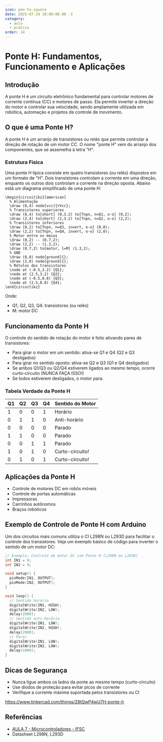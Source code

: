 ```yaml
---
icon: pen-to-square
date: 2025-07-29 10:00:00.00 -3
category:
  - aula
  - prática
order: 14
---
```


# Ponte H: Fundamentos, Funcionamento e Aplicações

## Introdução
A ponte H é um circuito eletrônico fundamental para controlar motores de corrente contínua (CC) e motores de passo. Ela permite inverter a direção do motor e controlar sua velocidade, sendo amplamente utilizada em robótica, automação e projetos de controle de movimento.
## O que é uma Ponte H?
A ponte H é um arranjo de transistores ou relés que permite controlar a direção de rotação de um motor CC. O nome "ponte H" vem do arranjo dos componentes, que se assemelha à letra "H".

### Estrutura Física

Uma ponte H típica consiste em quatro transistores (ou relés) dispostos em  um formato de "H". Dois transistores controlam a corrente em uma direção, enquanto os outros dois controlam a corrente na direção oposta. Abaixo está um diagrama simplificado de uma ponte H:

```upmath
\begin{circuitikz}[american]
  % Alimentação
  \draw (0,4) node[vcc]{+Vcc};
  % Transistores superiores
  \draw (0,4) to[short] (0,3.2) to[Tnpn, n=Q1, o-o] (0,2);
  \draw (2,4) to[short] (2,3.2) to[Tnpn, n=Q2, o-o] (2,2);
  % Transistores inferiores
  \draw (0,2) to[Tnpn, n=Q3, invert, o-o] (0,0);
  \draw (2,2) to[Tnpn, n=Q4, invert, o-o] (2,0);
  % Motor entre os meios
  \draw (0,2) -- (0.7,2);
  \draw (2,2) -- (1.3,2);
  \draw (0.7,2) to[motor, l=M] (1.3,2);
  % GND
  \draw (0,0) node[ground]{};
  \draw (2,0) node[ground]{};
  % Rótulos dos transistores
  \node at (-0.5,3.2) {Q1};
  \node at (2.5,3.2) {Q2};
  \node at (-0.5,0.8) {Q3};
  \node at (2.5,0.8) {Q4};
\end{circuitikz}
```

    
    

Onde:
- Q1, Q2, Q3, Q4: transistores (ou relés)
- M: motor DC

## Funcionamento da Ponte H
O controle do sentido de rotação do motor é feito ativando pares de transistores:

- Para girar o motor em um sentido: ativa-se Q1 e Q4 (Q2 e Q3 desligados)
- Para girar no sentido oposto: ativa-se Q2 e Q3 (Q1 e Q4 desligados)
- Se ambos Q1/Q3 ou Q2/Q4 estiverem ligados ao mesmo tempo, ocorre curto-circuito (NUNCA FAÇA ISSO!)
- Se todos estiverem desligados, o motor para.

### Tabela Verdade da Ponte H

| Q1 | Q2 | Q3 | Q4 | Sentido do Motor |
|----|----|----|----|------------------|
| 1  | 0  | 0  | 1  | Horário          |
| 0  | 1  | 1  | 0  | Anti-horário     |
| 0  | 0  | 0  | 0  | Parado           |
| 1  | 1  | 0  | 0  | Parado           |
| 0  | 0  | 1  | 1  | Parado           |
| 1  | 0  | 1  | 0  | Curto-circuito!  |
| 0  | 1  | 0  | 1  | Curto-circuito!  |

## Aplicações da Ponte H
- Controle de motores DC em robôs móveis
- Controle de portas automáticas
- Impressoras
- Carrinhos autônomos
- Braços robóticos

## Exemplo de Controle de Ponte H com Arduino
Um dos circuitos mais comuns utiliza o CI L298N ou L293D para facilitar o controle dos transistores. Veja um exemplo básico de código para inverter o sentido de um motor DC:

```cpp
// Exemplo: Controle de motor DC com Ponte H (L298N ou L293D)
int IN1 = 8;
int IN2 = 9;

void setup() {
  pinMode(IN1, OUTPUT);
  pinMode(IN2, OUTPUT);
}

void loop() {
  // Sentido horário
  digitalWrite(IN1, HIGH);
  digitalWrite(IN2, LOW);
  delay(2000);
  // Sentido anti-horário
  digitalWrite(IN1, LOW);
  digitalWrite(IN2, HIGH);
  delay(2000);
  // Parar
  digitalWrite(IN1, LOW);
  digitalWrite(IN2, LOW);
  delay(1000);
}
```

## Dicas de Segurança
- Nunca ligue ambos os lados da ponte ao mesmo tempo (curto-circuito)
- Use diodos de proteção para evitar picos de corrente
- Verifique a corrente máxima suportada pelos transistores ou CI


https://www.tinkercad.com/things/28tQwP4wU7H-ponte-h


## Referências
- [AULA 7 - Microcontroladores - IFSC](https://wiki.ifsc.edu.br/mediawiki/index.php/AULA_7_-_Microcontroladores_-_Eng)
- Datasheet L298N, L293D

